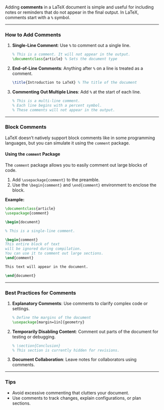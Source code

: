 Adding **comments** in a LaTeX document is simple and useful for including notes or reminders that do not appear in the final output. In LaTeX, comments start with a `%` symbol.

---

### **How to Add Comments**
1. **Single-Line Comment**: Use `%` to comment out a single line.
   ```latex
   % This is a comment. It will not appear in the output.
   \documentclass{article} % Sets the document type
   ```

2. **End-of-Line Comments**: Anything after `%` on a line is treated as a comment.
   ```latex
   \title{Introduction to LaTeX} % The title of the document
   ```

3. **Commenting Out Multiple Lines**: Add `%` at the start of each line.
   ```latex
   % This is a multi-line comment.
   % Each line begins with a percent symbol.
   % These comments will not appear in the output.
   ```

---

### **Block Comments**
LaTeX doesn’t natively support block comments like in some programming languages, but you can simulate it using the `comment` package.

#### **Using the `comment` Package**
The `comment` package allows you to easily comment out large blocks of code.
1. Add `\usepackage{comment}` to the preamble.
2. Use the `\begin{comment}` and `\end{comment}` environment to enclose the block.

**Example:**
```latex
\documentclass{article}
\usepackage{comment}

\begin{document}

% This is a single-line comment.

\begin{comment}
This entire block of text
will be ignored during compilation.
You can use it to comment out large sections.
\end{comment}

This text will appear in the document.

\end{document}
```

---

### **Best Practices for Comments**
1. **Explanatory Comments**: Use comments to clarify complex code or settings.
   ```latex
   % Define the margins of the document
   \usepackage[margin=1in]{geometry}
   ```
2. **Temporarily Disabling Content**: Comment out parts of the document for testing or debugging.
   ```latex
   % \section{Conclusion}
   % This section is currently hidden for revisions.
   ```
3. **Document Collaboration**: Leave notes for collaborators using comments.

---

### **Tips**
- Avoid excessive commenting that clutters your document.
- Use comments to track changes, explain configurations, or plan sections.

